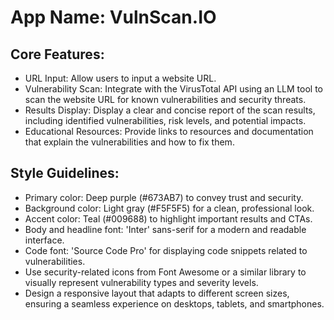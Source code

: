# **App Name**: VulnScan.IO

## Core Features:

- URL Input: Allow users to input a website URL.
- Vulnerability Scan: Integrate with the VirusTotal API using an LLM tool to scan the website URL for known vulnerabilities and security threats.
- Results Display: Display a clear and concise report of the scan results, including identified vulnerabilities, risk levels, and potential impacts.
- Educational Resources: Provide links to resources and documentation that explain the vulnerabilities and how to fix them.

## Style Guidelines:

- Primary color: Deep purple (#673AB7) to convey trust and security.
- Background color: Light gray (#F5F5F5) for a clean, professional look.
- Accent color: Teal (#009688) to highlight important results and CTAs.
- Body and headline font: 'Inter' sans-serif for a modern and readable interface.
- Code font: 'Source Code Pro' for displaying code snippets related to vulnerabilities.
- Use security-related icons from Font Awesome or a similar library to visually represent vulnerability types and severity levels.
- Design a responsive layout that adapts to different screen sizes, ensuring a seamless experience on desktops, tablets, and smartphones.